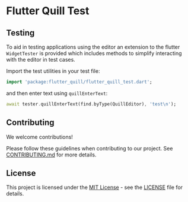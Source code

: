 # Flutter Quill Test

## Testing
To aid in testing applications using the editor an extension to the flutter `WidgetTester` is provided which includes methods to simplify interacting with the editor in test cases.

Import the test utilities in your test file:

```dart
import 'package:flutter_quill/flutter_quill_test.dart';
```

and then enter text using `quillEnterText`:

```dart
await tester.quillEnterText(find.byType(QuillEditor), 'test\n');
```

## Contributing

We welcome contributions!

Please follow these guidelines when contributing to our project. See [CONTRIBUTING.md](./../CONTRIBUTING.md) for more details.

## License

This project is licensed under the [MIT License](LICENSE) - see the [LICENSE](LICENSE) file for details.